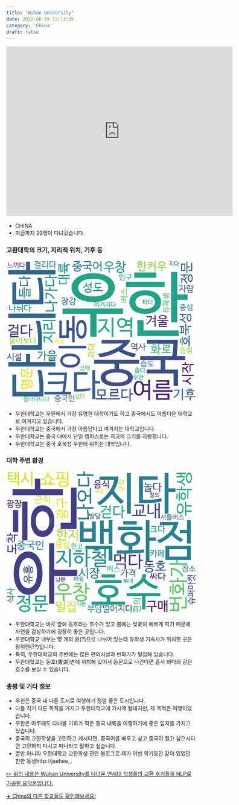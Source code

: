 ```yaml
---
title: "Wuhan University"
date: 2020-08-19 13:13:35
category: 'China'
draft: false
---
```


<iframe
width="600"
height="450"
frameborder="0" style="border:0"
src="https://www.google.com/maps/embed/v1/place?key=AIzaSyC9e1AME-pVmWC4hBpFdu5S4dKzyepa3HQ&q=Wuhan+University&center=30.5360485,114.3643219&zoom=14" allowfullscreen>
</iframe>

* CHINA
* 지금까지 23명이 다녀갔습니다. 

### 교환대학의 크기, 지리적 위치, 기후 등

![gen_info-WordCloud](../univ_wordclouds_okt/gen_info/CN000017_gen_info_okt.png)

* 우한대학교는 우한에서 가장 유명한 대학이기도 하고 중국에서도 아름다운 대학교로 여겨지고 있습니다.
* 우한대학교는 중국에서 가장 아름답다고 여겨지는 대학교입니다.
* 우한대학교는 중국 내에서 단일 캠퍼스로는 최고의 크기를 자랑합니다.
* 우한대학교는 중국 호북성 우한에 위치한 대학입니다.


### 대학 주변 환경

![env_info-WordCloud](../univ_wordclouds_okt/env_info/CN000017_env_info_okt.png)

* 우한대학교는 바로 앞에 동호라는 호수가 있고 봄에는 벚꽃이 예쁘게 피기 때문에 자연을 감상하기에 굉장히 좋은 곳입니다.
* 우한대학교 내부는 몇 개의 원(?)으로 나뉘어 있는데 유학생 기숙사가 위치한 곳은 펑위앤(??)입니다.
* 특히, 우한대학교의 주변에는 많은 편의시설과 번화가가 밀집해 있습니다.
* 우한대학교는 동호(東湖)변에 위치해 있어서 동문으로 나간다면 흡사 바다와 같은 호수를 보실 수 있습니다.


### 총평 및 기타 정보 
* 우한은 중국 내 다른 도시로 여행하기 정말 좋은 도시입니다.
* 다들 각기 다른 목적을 가지고 우한대학교에 가시게 될테지만, 제 목적은 여행이었습니다.
* 우한은 아무래도 다녀볼 기회가 적은 중국 내륙을 여행하기에 좋은 입지를 가지고 있습니다.
* 중국의 교환학생을 고민하고 계시다면, 중국어를 배우고 싶고 중국이 알고 싶으시다면 고민하지 마시고 떠나라고 말하고 싶습니다.
* 뿐만 아니라 우한대학교 교환학생 관련 블로그로 제가 이번 학기동안 같이 있었던 친한 동생http://jaehee_.


[✏️ 위의 내용은 Wuhan University를 다녀온 연세대 학생들의 교환 후기들을 NLP로 가공한 요약본입니다.](http://oia.yonsei.ac.kr/partner/expReport.asp?ucode=CN000017&bgbn=A)

[✈️ China의 다른 학교들도 확인해보세요!](https://yonsei-exchange.netlify.app/?category=China)
